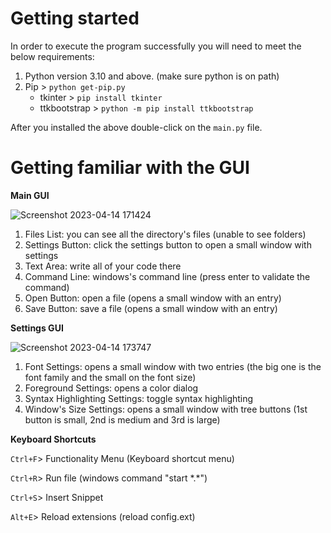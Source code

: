 # Getting started
In order to execute the program successfully you will need to meet the below requirements:
1. Python version 3.10 and above. (make sure python is on path)
2. Pip > `python get-pip.py`
   * tkinter > `pip install tkinter`
   * ttkbootstrap > `python -m pip install ttkbootstrap`

After you installed the above double-click on the `main.py` file.

# Getting familiar with the GUI
**Main GUI**

![Screenshot 2023-04-14 171424](https://user-images.githubusercontent.com/105165515/232073330-25784a01-c803-4a0a-b3d0-2ef3e3ffa5fd.png)

1. Files List: you can see all the directory's files (unable to see folders)
2. Settings Button: click the settings button to open a small window with settings
3. Text Area: write all of your code there
4. Command Line: windows's command line (press enter to validate the command)
5. Open Button: open a file (opens a small window with an entry)
6. Save Button: save a file (opens a small window with an entry)

**Settings GUI**

![Screenshot 2023-04-14 173747](https://user-images.githubusercontent.com/105165515/232075896-ee469e2a-c9c5-491b-b39f-ca69b9679d87.png)

1. Font Settings: opens a small window with two entries (the big one is the font family and the small on the font size)
2. Foreground Settings: opens a color dialog
3. Syntax Highlighting Settings: toggle syntax highlighting
4. Window's Size Settings: opens a small window with tree buttons (1st button is small, 2nd is medium and 3rd is large)

**Keyboard Shortcuts**

`Ctrl+F`> Functionality Menu (Keyboard shortcut menu)

`Ctrl+R`> Run file (windows command "start \*.\*")

`Ctrl+S`> Insert Snippet

`Alt+E`> Reload extensions (reload config.ext)
